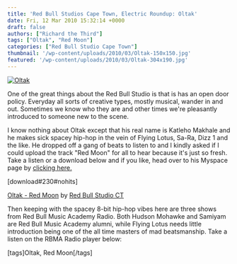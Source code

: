 ```yaml
---
title: 'Red Bull Studios Cape Town, Electric Roundup: Oltak'
date: Fri, 12 Mar 2010 15:32:14 +0000
draft: false
authors: ["Richard the Third"]
tags: ["Oltak", "Red Moon"]
categories: ["Red Bull Studio Cape Town"]
thumbnail: '/wp-content/uploads/2010/03/Oltak-150x150.jpg'
featured: '/wp-content/uploads/2010/03/Oltak-304x190.jpg'
---
```


[![](/wp-content/uploads/2010/03/Oltak-e1268407861523.jpg "Oltak")](/2010/03/12/red-bull-studios-cape-town-electric-roundup-oltak/oltak/)

One of the great things about the Red Bull Studio is that is has an open door policy. Everyday all sorts of creative types, mostly musical, wander in and out. Sometimes we know who they are and other times we're pleasantly introduced to someone new to the scene.

I know nothing about Oltak except that his real name is Katleho Makhale and he makes sick spacey hip-hop in the vein of Flying Lotus, Sa-Ra, Dizz 1 and the like. He dropped off a gang of beats to listen to and I kindly asked if I could upload the track "Red Moon" for all to hear because it's just so fresh. Take a listen or a download below and if you like, head over to his Myspace page by [clicking here.](http://www.myspace.com/oltak)

\[download#230#nohits\]

 [Oltak - Red Moon](http://soundcloud.com/red-bull-studio-ct/oltak-red-moon) by [Red Bull Studio CT](http://soundcloud.com/red-bull-studio-ct)

Then keeping with the spacey 8-bit hip-hop vibes here are three shows from Red Bull Music Academy Radio. Both Hudson Mohawke and Samiyam are Red Bull Music Academy alumni, while Flying Lotus needs little introduction being one of the all time masters of mad beatsmanship. Take a listen on the RBMA Radio player below:

\[tags\]Oltak, Red Moon\[/tags\]